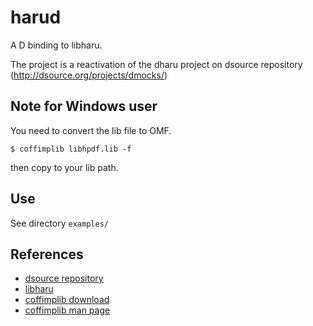 harud
=====

A D binding to libharu.

The project is a reactivation of the dharu project on dsource repository (http://dsource.org/projects/dmocks/)

## Note for Windows user
You need to convert the lib file to OMF. 

```
$ coffimplib libhpdf.lib -f 
```

then copy to your lib path.

## Use
See directory `examples/`

## References

* [dsource repository](http://www.dsource.org/projects/aki/)
* [libharu](http://libharu.org/)
* [coffimplib download](ftp://ftp.digitalmars.com/coffimplib.zip)
* [coffimplib man page](http://digitalmars.com/ctg/coffimplib.html)
